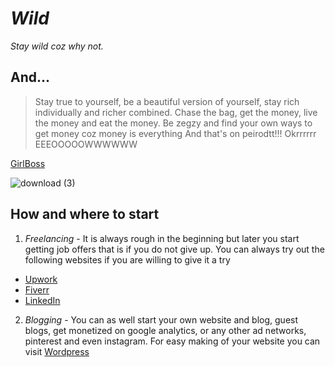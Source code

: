 # *Wild*
*Stay wild coz why not.*

## And...
> Stay true to yourself, be a beautiful version of yourself, stay rich individually and richer combined. Chase the bag, get the money, live the money and eat the money. Be zegzy and find your own ways to get money coz money is everything
> And that's on peirodtt!!!
> Okrrrrrr
> EEEOOOOOWWWWWW

[GirlBoss](https//:www.pinterest.com)

![download (3)](https://user-images.githubusercontent.com/123540025/214544641-c0785338-19c9-421b-9950-e2ac06e07613.jpg)

## How and where to start
1. *Freelancing* - It is always rough in the beginning but later you start getting job offers that is if you do not give up.
You can always try out the following websites if you are willing to give it a try

- [Upwork](https//:www.upwork.com)
- [Fiverr](https//:www.fiverr.com)
- [LinkedIn](https//:www.linkedin.com)

2. *Blogging* - You can as well start your own website and blog, guest blogs, get monetized on google analytics, or any other ad networks, pinterest and even instagram. 
For easy making of your website you can visit [Wordpress](https//:www.wordpress.com)
